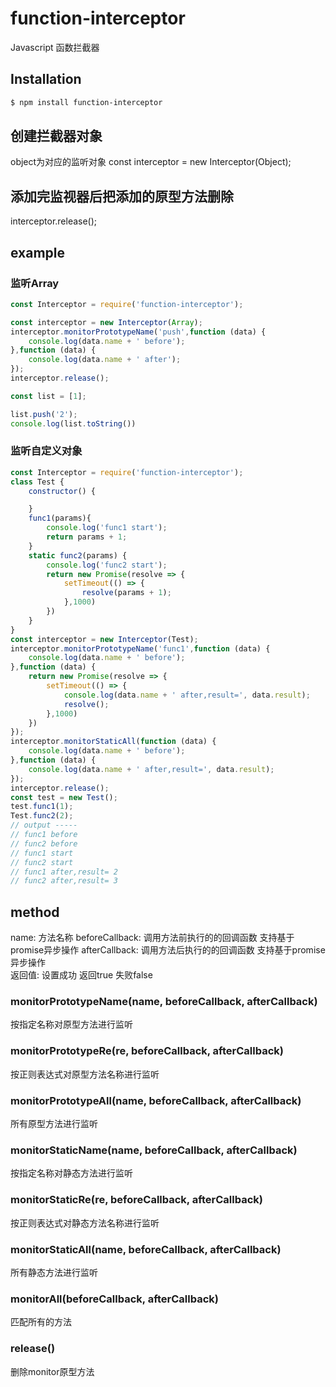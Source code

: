 # function-interceptor
Javascript 函数拦截器

## Installation

```bash
$ npm install function-interceptor
```
## 创建拦截器对象
 object为对应的监听对象
const interceptor = new Interceptor(Object);
## 添加完监视器后把添加的原型方法删除
interceptor.release();
 
## example

### 监听Array
```js
const Interceptor = require('function-interceptor');

const interceptor = new Interceptor(Array);
interceptor.monitorPrototypeName('push',function (data) {
	console.log(data.name + ' before');
},function (data) {
	console.log(data.name + ' after');
});
interceptor.release();

const list = [1];

list.push('2');
console.log(list.toString())
```

### 监听自定义对象
```js
const Interceptor = require('function-interceptor');
class Test {
	constructor() {

	}
	func1(params){
		console.log('func1 start');
		return params + 1;
	}
	static func2(params) {
		console.log('func2 start');
		return new Promise(resolve => {
			setTimeout(() => {
				resolve(params + 1);
			},1000)
		})
	}
}
const interceptor = new Interceptor(Test);
interceptor.monitorPrototypeName('func1',function (data) {
	console.log(data.name + ' before');
},function (data) {
	return new Promise(resolve => {
		setTimeout(() => {
			console.log(data.name + ' after,result=', data.result);
			resolve();
		},1000)
	})
});
interceptor.monitorStaticAll(function (data) {
	console.log(data.name + ' before');
},function (data) {
	console.log(data.name + ' after,result=', data.result);
});
interceptor.release();
const test = new Test();
test.func1(1);
Test.func2(2);
// output -----
// func1 before
// func2 before
// func1 start
// func2 start
// func1 after,result= 2
// func2 after,result= 3

```


## method
name: 方法名称
beforeCallback: 调用方法前执行的的回调函数 支持基于promise异步操作
afterCallback: 调用方法后执行的的回调函数 支持基于promise异步操作  
返回值: 设置成功 返回true 失败false

### monitorPrototypeName(name, beforeCallback, afterCallback) 
按指定名称对原型方法进行监听

### monitorPrototypeRe(re, beforeCallback, afterCallback)
按正则表达式对原型方法名称进行监听 

### monitorPrototypeAll(name, beforeCallback, afterCallback)
所有原型方法进行监听 


### monitorStaticName(name, beforeCallback, afterCallback)
按指定名称对静态方法进行监听

### monitorStaticRe(re, beforeCallback, afterCallback)
按正则表达式对静态方法名称进行监听 

### monitorStaticAll(name, beforeCallback, afterCallback)
所有静态方法进行监听

### monitorAll(beforeCallback, afterCallback)
匹配所有的方法

### release()
删除monitor原型方法